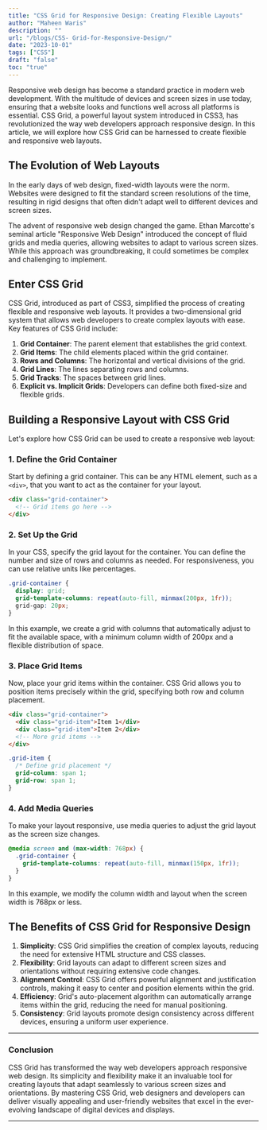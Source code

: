 ```yaml
---
title: "CSS Grid for Responsive Design: Creating Flexible Layouts"
author: "Maheen Waris"
description: ""
url: "/blogs/CSS- Grid-for-Responsive-Design/"
date: "2023-10-01"
tags: ["CSS"]
draft: "false"
toc: "true"
---
```


Responsive web design has become a standard practice in modern web development. With the multitude of devices and screen sizes in use today, ensuring that a website looks and functions well across all platforms is essential. CSS Grid, a powerful layout system introduced in CSS3, has revolutionized the way web developers approach responsive design. In this article, we will explore how CSS Grid can be harnessed to create flexible and responsive web layouts.

## The Evolution of Web Layouts

In the early days of web design, fixed-width layouts were the norm. Websites were designed to fit the standard screen resolutions of the time, resulting in rigid designs that often didn't adapt well to different devices and screen sizes.

The advent of responsive web design changed the game. Ethan Marcotte's seminal article "Responsive Web Design" introduced the concept of fluid grids and media queries, allowing websites to adapt to various screen sizes. While this approach was groundbreaking, it could sometimes be complex and challenging to implement.

## Enter CSS Grid

CSS Grid, introduced as part of CSS3, simplified the process of creating flexible and responsive web layouts. It provides a two-dimensional grid system that allows web developers to create complex layouts with ease. Key features of CSS Grid include:

1. **Grid Container**: The parent element that establishes the grid context.
2. **Grid Items**: The child elements placed within the grid container.
3. **Rows and Columns**: The horizontal and vertical divisions of the grid.
4. **Grid Lines**: The lines separating rows and columns.
5. **Grid Tracks**: The spaces between grid lines.
6. **Explicit vs. Implicit Grids**: Developers can define both fixed-size and flexible grids.

## Building a Responsive Layout with CSS Grid

Let's explore how CSS Grid can be used to create a responsive web layout:

### 1. Define the Grid Container

Start by defining a grid container. This can be any HTML element, such as a `<div>`, that you want to act as the container for your layout.

```html
<div class="grid-container">
  <!-- Grid items go here -->
</div>
```

### 2. Set Up the Grid

In your CSS, specify the grid layout for the container. You can define the number and size of rows and columns as needed. For responsiveness, you can use relative units like percentages.

```css
.grid-container {
  display: grid;
  grid-template-columns: repeat(auto-fill, minmax(200px, 1fr));
  grid-gap: 20px;
}
```

In this example, we create a grid with columns that automatically adjust to fit the available space, with a minimum column width of 200px and a flexible distribution of space.

### 3. Place Grid Items

Now, place your grid items within the container. CSS Grid allows you to position items precisely within the grid, specifying both row and column placement.

```html
<div class="grid-container">
  <div class="grid-item">Item 1</div>
  <div class="grid-item">Item 2</div>
  <!-- More grid items -->
</div>
```

```css
.grid-item {
  /* Define grid placement */
  grid-column: span 1;
  grid-row: span 1;
}
```

### 4. Add Media Queries

To make your layout responsive, use media queries to adjust the grid layout as the screen size changes.

```css
@media screen and (max-width: 768px) {
  .grid-container {
    grid-template-columns: repeat(auto-fill, minmax(150px, 1fr));
  }
}
```

In this example, we modify the column width and layout when the screen width is 768px or less.

## The Benefits of CSS Grid for Responsive Design

1. **Simplicity**: CSS Grid simplifies the creation of complex layouts, reducing the need for extensive HTML structure and CSS classes.
2. **Flexibility**: Grid layouts can adapt to different screen sizes and orientations without requiring extensive code changes.
3. **Alignment Control**: CSS Grid offers powerful alignment and justification controls, making it easy to center and position elements within the grid.
4. **Efficiency**: Grid's auto-placement algorithm can automatically arrange items within the grid, reducing the need for manual positioning.
5. **Consistency**: Grid layouts promote design consistency across different devices, ensuring a uniform user experience.

<hr>

### Conclusion

CSS Grid has transformed the way web developers approach responsive web design. Its simplicity and flexibility make it an invaluable tool for creating layouts that adapt seamlessly to various screen sizes and orientations. By mastering CSS Grid, web designers and developers can deliver visually appealing and user-friendly websites that excel in the ever-evolving landscape of digital devices and displays.

<script src="https://utteranc.es/client.js"
        repo="maheenwaris/Website"
        issue-term="pathname"
        theme="github-dark"
        crossorigin="anonymous"
        async>
</script>

---
